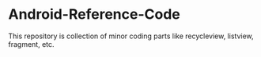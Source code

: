 # Android-Reference-Code
This repository is collection of minor coding parts like recycleview, listview, fragment, etc.

